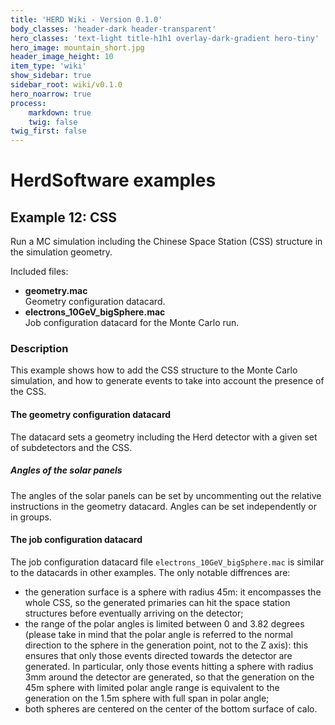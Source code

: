 ```yaml
---
title: 'HERD Wiki - Version 0.1.0'
body_classes: 'header-dark header-transparent'
hero_classes: 'text-light title-h1h1 overlay-dark-gradient hero-tiny'
hero_image: mountain_short.jpg
header_image_height: 10
item_type: 'wiki'
show_sidebar: true
sidebar_root: wiki/v0.1.0
hero_noarrow: true
process:
    markdown: true
    twig: false
twig_first: false
---
```


#  HerdSoftware examples

## Example 12: CSS

Run a MC simulation including the Chinese Space Station (CSS) structure in the simulation geometry.

Included files:
* **geometry.mac**  
  Geometry configuration datacard.
* **electrons_10GeV_bigSphere.mac**  
  Job configuration datacard for the Monte Carlo run.
  
  
### Description
This example shows how to add the CSS structure to the Monte Carlo simulation, and how to generate events to take into
account the presence of the CSS.

#### The geometry configuration datacard
The datacard sets a geometry including the Herd detector with a given set of subdetectors and the CSS.
##### Angles of the solar panels
The angles of the solar panels can be set by uncommenting out the relative instructions in the geometry datacard. Angles
can be set independently or in groups.  

#### The job configuration datacard
The job configuration datacard file `electrons_10GeV_bigSphere.mac` is similar to the datacards in other examples.
The only notable diffrences are:
- the generation surface is a sphere with radius 45m: it encompasses the whole CSS, so the generated primaries can hit
  the space station structures before eventually arriving on the detector;
- the range of the polar angles is limited between 0 and 3.82 degrees (please take in mind that the polar angle is
  referred to the normal direction to the sphere in the generation point, not to the Z axis): this ensures that only
  those events directed towards the detector are generated. In particular, only those events hitting a sphere with
  radius 3mm around the detector are generated, so that the generation on the 45m sphere with limited polar angle
  range is equivalent to the generation on the 1.5m sphere with full span in polar angle;
- both spheres are centered on the center of the bottom surface of calo.
